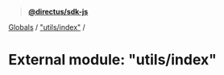 > **[@directus/sdk-js](../README.md)**

[Globals](../README.md) / ["utils/index"](_utils_index_.md) /

# External module: "utils/index"
